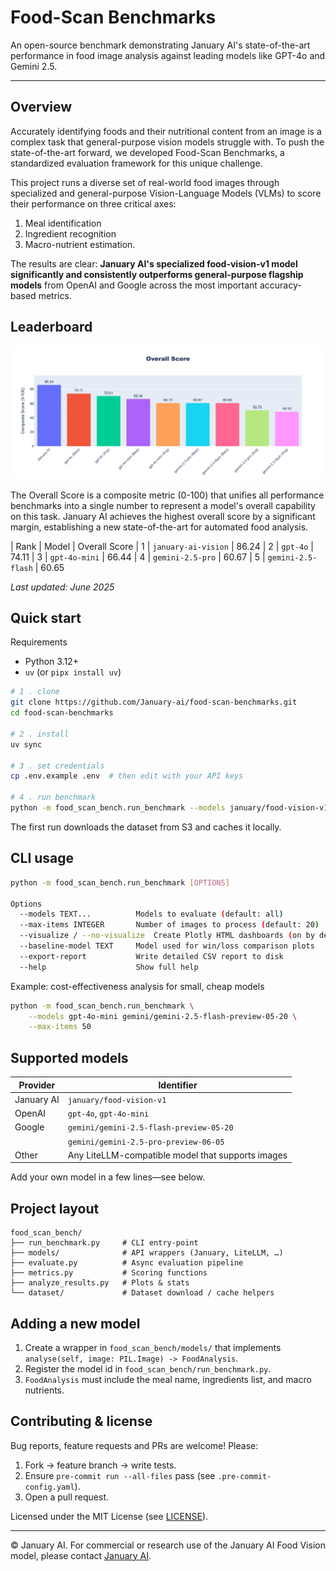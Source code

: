 # Food-Scan Benchmarks

An open-source benchmark demonstrating January AI's state-of-the-art performance in food image analysis against leading models like GPT-4o and Gemini 2.5.

---

## Overview

Accurately identifying foods and their nutritional content from an image is a complex task that general-purpose vision models struggle with. To push the state-of-the-art forward, we developed Food-Scan Benchmarks, a standardized evaluation framework for this unique challenge.

This project runs a diverse set of real-world food images through specialized and general-purpose Vision-Language Models (VLMs) to score their performance on three critical axes: 

1. Meal identification 
2. Ingredient recognition 
3. Macro-nutrient estimation.

The results are clear: **January AI's specialized food-vision-v1 model significantly and consistently outperforms general-purpose flagship models** from OpenAI and Google across the most important accuracy-based metrics.

## Leaderboard

![Overall score](assets/overall.png)

The Overall Score is a composite metric (0-100) that unifies all performance benchmarks into a single number to represent a model's overall capability on this task. January AI achieves the highest overall score by a significant margin, establishing a new state-of-the-art for automated food analysis.

| Rank | Model               | Overall Score
| 1    | `january-ai-vision` | 86.24
| 2    | `gpt-4o`            | 74.11
| 3    | `gpt-4o-mini`       | 66.44
| 4    | `gemini-2.5-pro`    | 60.67
| 5    | `gemini-2.5-flash`  | 60.65

*Last updated: June 2025*

## Quick start

Requirements

- Python 3.12+
- `uv` (or `pipx install uv`)

```bash
# 1 . clone
git clone https://github.com/January-ai/food-scan-benchmarks.git
cd food-scan-benchmarks

# 2 . install
uv sync

# 3 . set credentials
cp .env.example .env  # then edit with your API keys

# 4 . run benchmark
python -m food_scan_bench.run_benchmark --models january/food-vision-v1 gpt-4o
```

The first run downloads the dataset from S3 and caches it locally.

## CLI usage

```bash
python -m food_scan_bench.run_benchmark [OPTIONS]

Options
  --models TEXT...          Models to evaluate (default: all)
  --max-items INTEGER       Number of images to process (default: 20)
  --visualize / --no-visualize  Create Plotly HTML dashboards (on by default)
  --baseline-model TEXT     Model used for win/loss comparison plots
  --export-report           Write detailed CSV report to disk
  --help                    Show full help
```

Example: cost-effectiveness analysis for small, cheap models

```bash
python -m food_scan_bench.run_benchmark \
    --models gpt-4o-mini gemini/gemini-2.5-flash-preview-05-20 \
    --max-items 50
```

## Supported models

| Provider   | Identifier                                        |
| ---------- | ------------------------------------------------- |
| January AI | `january/food-vision-v1`                          |
| OpenAI     | `gpt-4o`, `gpt-4o-mini`                           |
| Google     | `gemini/gemini-2.5-flash-preview-05-20`           |
|            | `gemini/gemini-2.5-pro-preview-06-05`             |
| Other      | Any LiteLLM-compatible model that supports images |

Add your own model in a few lines—see below.

## Project layout

```text
food_scan_bench/
├── run_benchmark.py     # CLI entry-point
├── models/              # API wrappers (January, LiteLLM, …)
├── evaluate.py          # Async evaluation pipeline
├── metrics.py           # Scoring functions
├── analyze_results.py   # Plots & stats
└── dataset/             # Dataset download / cache helpers
```

## Adding a new model

1. Create a wrapper in `food_scan_bench/models/` that implements `analyse(self, image: PIL.Image) -> FoodAnalysis`.
2. Register the model id in `food_scan_bench/run_benchmark.py`.
3. `FoodAnalysis` must include the meal name, ingredients list, and macro nutrients.

## Contributing & license

Bug reports, feature requests and PRs are welcome! Please:

1. Fork → feature branch → write tests.
2. Ensure `pre-commit run --all-files` pass (see `.pre-commit-config.yaml`).
3. Open a pull request.

Licensed under the MIT License (see [LICENSE](LICENSE)).

---

© January AI. For commercial or research use of the January AI Food Vision model, please contact [January AI](https://january.ai).
